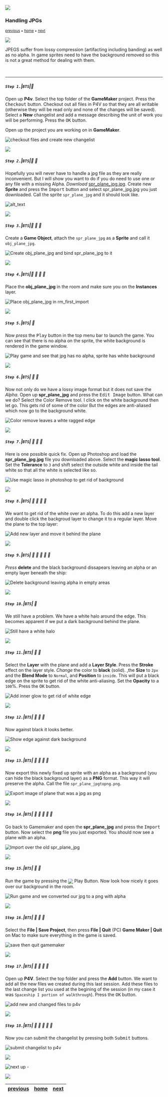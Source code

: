 ![](../images/line3.png)

### Handling JPGs

<sub>[previous](../pixel-graphics/README.md#user-content-pixel-graphics-formats) • [home](../README.md#user-content-gms2-background-tiles--sprites---table-of-contents) • [next](../handling-gif/README.md#user-content-handling-gifs-and-other-formats)</sub>

![](../images/line3.png)

JPEGS suffer from lossy compression (artifacting including banding) as well as no alpha.  In game sprites need to have the background removed so this is not a great method for dealing with them. 

<br>

---


##### `Step 1.`\|`BTS`|:small_blue_diamond:

Open up **P4v**.  Select the top folder of the **GameMaker** project. Press the <kbd>Checkout</kbd> button.  Checkout out all files in P4V so that they are all writable (otherwise they will be read only and none of the changes will be saved). Select a **New** changelist and add a message describing the unit of work you will be performing. Press the <kbd>OK</kbd> button.

Open up the project you are working on in **GameMaker**. 

![checkout files and create new changelist](images/checkoutFiles.png)

![](../images/line2.png)

##### `Step 2.`\|`BTS`|:small_blue_diamond: :small_blue_diamond: 

Hopefully you will never have to handle a jpg file as they are really inconvenient.  But I will show you want to do if you do need to use one or any file with a missing Alpha.  *Download* [spr_plane_jpg.jpg](../Assets/JPG/spr_plane_jpg.jpg). Create new **Sprite** and press the <kbd>Import</kbd> button and select spr_plane_jpg.jpg you just downloaded. Call the sprite `spr_plane_jpg` and it should look like.

![alt_text](images/SprPlaneJpg.png)

![](../images/line2.png)

##### `Step 3.`\|`BTS`|:small_blue_diamond: :small_blue_diamond: :small_blue_diamond:

Create a **Game Object**, attach the `spr_plane_jpg` as a **Sprite** and call it `obj_plane_jpg`.

![Create obj_plane_jpg and bind spr_plane_jpg to it](images/ObjPlaneJPG.png)

![](../images/line2.png)

##### `Step 4.`\|`BTS`|:small_blue_diamond: :small_blue_diamond: :small_blue_diamond: :small_blue_diamond:

Place the **obj_plane_jpg**  in the room and make sure you on the **Instances** layer.

![Place obj_plane_jpg in rm_first_import](images/PutPlaneInRoom.png)

![](../images/line2.png)

##### `Step 5.`\|`BTS`| :small_orange_diamond:

Now *press* the <kbd>Play</kbd> button in the top menu bar to launch the game. You can see that there is no alpha on the sprite, the white background is rendered in the game window.

![Play game and see that jpg has no alpha, sprite has white background](images/RunGameWithJPGWhiteBG.png)

![](../images/line2.png)

##### `Step 6.`\|`BTS`| :small_orange_diamond: :small_blue_diamond:

Now not only do we have a lossy image format but it does not save the *Alpha*. Open up **spr_plane_jpg** and press the <kbd>Edit Image</kbd> button.  What can we do? Select the Color Remove tool. I click on the white background then let go.  This gets rid of some of the color But the edges are anti-aliased which now go to the background white.

![Color remove leaves a whte ragged edge](images/ColorRemove.gif)

![](../images/line2.png)

##### `Step 7.`\|`BTS`| :small_orange_diamond: :small_blue_diamond: :small_blue_diamond:

Here is one possible quick fix.  Open up Photoshop and load the **spr_plane_jpg.jpg** file you downloaded above. Select the **magic lasso tool**.  Set the **Tolerance** to `3` and shift select the outside white and inside the tail white so that all the white is selected like so.

![Use magic lasso in photoshop to get rid of background](images/MagicWandSelectionOfWhite.png)

![](../images/line2.png)

##### `Step 8.`\|`BTS`| :small_orange_diamond: :small_blue_diamond: :small_blue_diamond: :small_blue_diamond:

We want to get rid of the white over an alpha.  To do this add a new layer and double click the backgroud layer to change it to a regular layer. Move the plane to the top layer:

![Add new layer and move it behind the plane](images/AddEmptyLayerBeneathPlane.png)

![](../images/line2.png)

##### `Step 9.`\|`BTS`| :small_orange_diamond: :small_blue_diamond: :small_blue_diamond: :small_blue_diamond: :small_blue_diamond:

*Press* **delete** and the black background dissapears leaving an alpha or an empty layer beneath the ship:

![Delete background leaving alpha in empty areas](images/DeleteBacktround.png)

![](../images/line2.png)

##### `Step 10.`\|`BTS`| :large_blue_diamond:

We still have a problem.  We have a white halo around the edge.  This becomes apparent if we put a dark background behind the plane.

![Still have a white halo](images/WhiteHalo.png)

![](../images/line2.png)

##### `Step 11.`\|`BTS`| :large_blue_diamond: :small_blue_diamond: 

Select the **Layer** with the plane and add a **Layer Style**. Press the **Stroke** effect on the layer style.  *Change* the color to **black** (solid). ,the **Size** to `2px` and the **Blend Mode** to `Normal`, and **Position** to `inside`.  This will put a black edge on the sprite to get rid of the white anti-aliasing. Set the **Opacity** to a `100`%. Press the <kbd>OK</kbd> button.

![Add inner glow to get rid of white edge](images/StrokePS.png)

![](../images/line2.png)

##### `Step 12.`\|`BTS`| :large_blue_diamond: :small_blue_diamond: :small_blue_diamond: 

Now against black it looks better.

![Show edge against dark background](images/ImprovedEdge.png)

![](../images/line2.png)

##### `Step 13.`\|`BTS`| :large_blue_diamond: :small_blue_diamond: :small_blue_diamond:  :small_blue_diamond: 

Now export this newly fixed up sprite with an alpha as a background (you can hide the black background layer) as a **PNG** format.  This way it will preserve the alpha. Call the file `spr_plane_jpgtopng.png`.

![Export image of plane that was a jpg as png](images/ExportAsPNG.png)

![](../images/line2.png)

##### `Step 14.`\|`BTS`| :large_blue_diamond: :small_blue_diamond: :small_blue_diamond: :small_blue_diamond:  :small_blue_diamond: 

Go back to Gamemaker and open the **spr_plane_jpg** and press the <kbd>Import</kbd> button.  Now select the **png** file you just exported.  You should now see a plane with an alpha.

![Import over the old spr_plane_jpg](images/ReImportSprite.png)

![](../images/line2.png)

##### `Step 15.`\|`BTS`| :large_blue_diamond: :small_orange_diamond: 

Run the game by pressing the <img style="vertical-align:middle" src="http://marcaubanel.com/gamemaker/GMS2-Images/Shared/Icon_RunProject.png"> Play Button. Now look how nicely it goes over our background in the room.

![Run game and we converted our jpg to a png with alpha](images/FixedJPGInRoom.png)

![](../images/line2.png)

##### `Step 16.`\|`BTS`| :large_blue_diamond: :small_orange_diamond:   :small_blue_diamond: 

Select the **File | Save Project**, then press **File | Quit** (PC) **Game Maker | Quit** on Mac to make sure everything in the game is saved.

![save then quit gamemaker](images/saveQuit.png)

![](../images/line2.png)

##### `Step 17.`\|`BTS`| :large_blue_diamond: :small_orange_diamond: :small_blue_diamond: :small_blue_diamond:

Open up **P4V**.  Select the top folder and press the **Add** button.  We want to add all the new files we created during this last session.  Add these files to the last change list you used at the begining of the session (in my case it was `Spaceship I portion of walkthrough`). Press the <kbd>OK</kbd> button.

![add new and changed files to p4v](images/add.png)

![](../images/line2.png)

##### `Step 18.`\|`BTS`| :large_blue_diamond: :small_orange_diamond: :small_blue_diamond: :small_blue_diamond: :small_blue_diamond:

Now you can submit the changelist by pressing both <kbd>Submit</kbd> buttons.

![submit changelist to p4v](images/submit.png)

![](../images/line.png)

<!-- <img src="https://via.placeholder.com/1000x100/45D7CA/000000/?text=Next Up - Gifs and More"> -->
![next up - ](images/banner.png)

![](../images/line.png)

| [previous](../pixel-graphics/README.md#user-content-pixel-graphics-formats)| [home](../README.md#user-content-gms2-background-tiles--sprites---table-of-contents) | [next](../handling-gif/README.md#user-content-handling-gifs-and-other-formats)|
|---|---|---|
